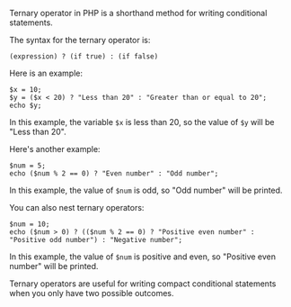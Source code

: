 Ternary operator in PHP is a shorthand method for writing conditional statements.

The syntax for the ternary operator is:

```
(expression) ? (if true) : (if false)
```

Here is an example: 

```
$x = 10;
$y = ($x < 20) ? "Less than 20" : "Greater than or equal to 20";
echo $y;
```

In this example, the variable `$x` is less than 20, so the value of `$y` will be "Less than 20".

Here's another example: 

```
$num = 5;
echo ($num % 2 == 0) ? "Even number" : "Odd number";
```

In this example, the value of `$num` is odd, so "Odd number" will be printed.

You can also nest ternary operators:

```
$num = 10;
echo ($num > 0) ? (($num % 2 == 0) ? "Positive even number" : "Positive odd number") : "Negative number";
```

In this example, the value of `$num` is positive and even, so "Positive even number" will be printed.

Ternary operators are useful for writing compact conditional statements when you only have two possible outcomes.